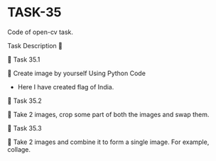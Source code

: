 # TASK-35
Code of open-cv task.


Task Description 📄

🔅 Task 35.1

📌 Create image by yourself Using Python Code 

  - Here I have created flag of India.

🔅 Task 35.2

📌 Take 2 images, crop some part of both the images and swap them. 

🔅 Task 35.3

📌 Take 2 images and combine it to form a single image. For example, collage.
